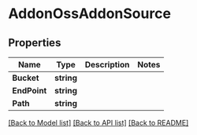 # AddonOssAddonSource

## Properties

Name | Type | Description | Notes
------------ | ------------- | ------------- | -------------
**Bucket** | **string** |  | 
**EndPoint** | **string** |  | 
**Path** | **string** |  | 

[[Back to Model list]](../README.md#documentation-for-models) [[Back to API list]](../README.md#documentation-for-api-endpoints) [[Back to README]](../README.md)


